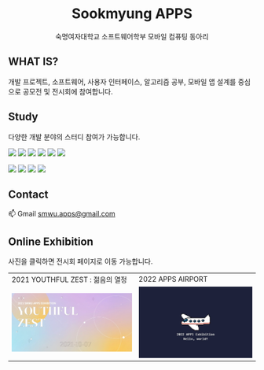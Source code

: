 <div align="center">

# Sookmyung APPS
숙명여자대학교 소프트웨어학부 모바일 컴퓨팅 동아리
</div>

## WHAT IS?
개발 프로젝트, 소프트웨어, 사용자 인터페이스, 알고리즘 공부, 모바일 앱 설계를 중심으로 공모전 및 전시회에 참여합니다.

## Study
다양한 개발 분야의 스터디 참여가 가능합니다.

<img src="https://img.shields.io/badge/react-61DAFB?style=for-the-badge&logo=react&logoColor=white" height="24"> <img 
src="https://img.shields.io/badge/html-E34F26?style=for-the-badge&logo=html5&logoColor=white" height="24"> <img 
src="https://img.shields.io/badge/CSS-1572B6?style=for-the-badge&logo=css3&logoColor=white" height="24"> 
<img src="https://img.shields.io/badge/ios-000000?style=for-the-badge&logo=apple&logoColor=white" height="24"> <img 
src="https://img.shields.io/badge/Android-3DDC84?style=for-the-badge&logo=android&logoColor=white" height="24"> <img 
src="https://img.shields.io/badge/Flutter-02569B?style=for-the-badge&logo=flutter&logoColor=white" height="24"> 

<img src="https://img.shields.io/badge/Node.js-339933?style=for-the-badge&logo=node.js&logoColor=white" height="24"> <img 
src="https://img.shields.io/badge/spring boot-6DB33F?style=for-the-badge&logo=spring&logoColor=white" height="24"> <img 
src="https://img.shields.io/badge/unity-FFFFFF?style=for-the-badge&logo=unity&logoColor=black" height="24"> <img 
src="https://img.shields.io/badge/Unreal Engine-0E1128?style=for-the-badge&logo=unreal engine&logoColor=white" height="24">

## Contact
📫 Gmail [smwu.apps@gmail.com](mailto:smwu.apps@gmail.com)

## Online Exhibition
사진을 클릭하면 전시회 페이지로 이동 가능합니다.

<table>
  <tr>
    <td>2021 YOUTHFUL ZEST : 젊음의 열정</td>
    <td>2022 APPS AIRPORT</td>
  </tr>
  <tr>
    <td>
      <a href="https://sookmyung-apps.github.io/#/">
      <img src = "https://github.com/APPS-sookmyung/.github/blob/main/img/2021.jpg?raw=true">
      </a>
    </td>
    <td>
      <a href="https://apps-exhibition-webpage.vercel.app/">
      <img src = "https://github.com/APPS-sookmyung/.github/blob/main/img/2022.jpg?raw=true">
      </a>
    </td>
  </tr>
</table>
